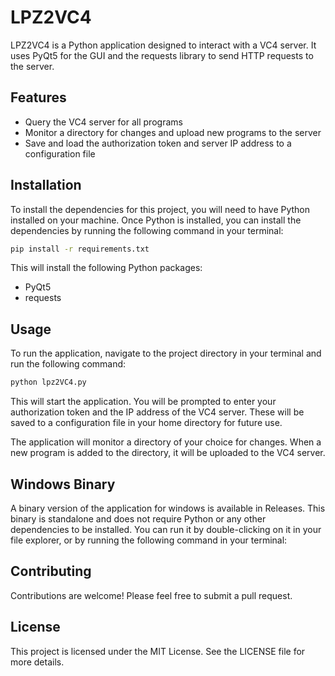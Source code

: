 # LPZ2VC4

LPZ2VC4 is a Python application designed to interact with a VC4 server. It uses PyQt5 for the GUI and the requests library to send HTTP requests to the server.

## Features

- Query the VC4 server for all programs
- Monitor a directory for changes and upload new programs to the server
- Save and load the authorization token and server IP address to a configuration file

## Installation

To install the dependencies for this project, you will need to have Python installed on your machine. Once Python is installed, you can install the dependencies by running the following command in your terminal:

```bash
pip install -r requirements.txt
```

This will install the following Python packages:

- PyQt5
- requests

## Usage

To run the application, navigate to the project directory in your terminal and run the following command:

```bash
python lpz2VC4.py
```

This will start the application. You will be prompted to enter your authorization token and the IP address of the VC4 server. These will be saved to a configuration file in your home directory for future use.

The application will monitor a directory of your choice for changes. When a new program is added to the directory, it will be uploaded to the VC4 server.

## Windows Binary

A binary version of the application for windows is available in Releases. This binary is standalone and does not require Python or any other dependencies to be installed. You can run it by double-clicking on it in your file explorer, or by running the following command in your terminal:

## Contributing

Contributions are welcome! Please feel free to submit a pull request.

## License

This project is licensed under the MIT License. See the LICENSE file for more details.